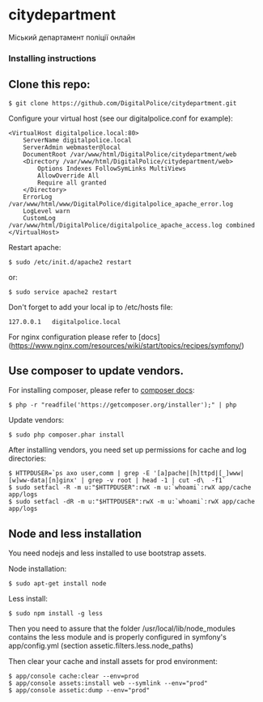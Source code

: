 # citydepartment
Міський департамент поліції онлайн

### Installing instructions

## Clone this repo:

```
$ git clone https://github.com/DigitalPolice/citydepartment.git
```

Configure your virtual host (see our digitalpolice.conf for example):

```
<VirtualHost digitalpolice.local:80>
	ServerName digitalpolice.local
	ServerAdmin webmaster@local
	DocumentRoot /var/www/html/DigitalPolice/citydepartment/web
	<Directory /var/www/html/DigitalPolice/citydepartment/web>
		Options Indexes FollowSymLinks MultiViews
		AllowOverride All
		Require all granted
	</Directory>
	ErrorLog /var/www/html/www/DigitalPolice/digitalpolice_apache_error.log
	LogLevel warn
	CustomLog /var/www/html/DigitalPolice/digitalpolice_apache_access.log combined
</VirtualHost>
```

Restart apache:

```
$ sudo /etc/init.d/apache2 restart
```

or:

```
$ sudo service apache2 restart
```

Don't forget to add your local ip to /etc/hosts file:

```
127.0.0.1	digitalpolice.local
```

For nginx configuration please refer to [docs] (https://www.nginx.com/resources/wiki/start/topics/recipes/symfony/)

## Use composer to update vendors.

For installing composer, please refer to [composer docs](https://getcomposer.org/doc/00-intro.md):

```
$ php -r "readfile('https://getcomposer.org/installer');" | php
```

Update vendors:
```
$ sudo php composer.phar install
```

After installing vendors, you need set up permissions for cache and log directories:
```
$ HTTPDUSER=`ps axo user,comm | grep -E '[a]pache|[h]ttpd|[_]www|[w]ww-data|[n]ginx' | grep -v root | head -1 | cut -d\  -f1`
$ sudo setfacl -R -m u:"$HTTPDUSER":rwX -m u:`whoami`:rwX app/cache app/logs
$ sudo setfacl -dR -m u:"$HTTPDUSER":rwX -m u:`whoami`:rwX app/cache app/logs
```

## Node and less installation

You need nodejs and less installed to use bootstrap assets.

Node installation:
```
$ sudo apt-get install node
```

Less install:
```
$ sudo npm install -g less
```

Then you need to assure that the folder /usr/local/lib/node_modules contains the less module
and is properly configured in symfony's app/config.yml (section assetic.filters.less.node_paths)

Then clear your cache and install assets for prod environment:

```
$ app/console cache:clear --env=prod
$ app/console assets:install web --symlink --env="prod"
$ app/console assetic:dump --env="prod"
```